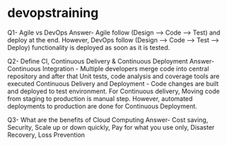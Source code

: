 # devopstraining

Q1- Agile vs DevOps
Answer- Agile follow (Design --> Code --> Test) and deploy at the end. However, DevOps follow (Design --> Code --> Test --> Deploy) functionality is deployed as soon as it is tested.

Q2- Define CI, Continuous Delivery & Continuous Deployment
Answer- 
Continuous Integration - Multiple developers merge code into central repository and after that Unit tests, code analysis and coverage tools are executed
Continuous Delivery and Deployment - Code changes are built and deployed to test environment. For Continuous delivery, Moving code from staging to production is manual step. However, automated deployments to production are done for Continuous Deployment.

Q3- What are the benefits of Cloud Computing
Answer- Cost saving, Security, Scale up or down quickly, Pay for what you use only, Disaster Recovery, Loss Prevention 